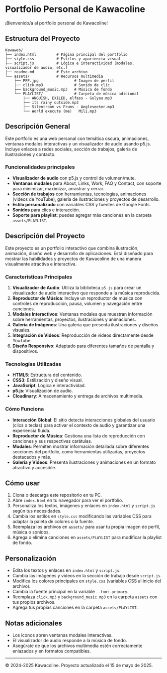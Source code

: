 # Portfolio Personal de Kawacoline

¡Bienvenido/a al portfolio personal de Kawacoline!

## Estructura del Proyecto

```
Kawaweb/
├── index.html         # Página principal del portfolio
├── style.css          # Estilos y apariencia visual
├── script.js          # Lógica e interactividad (modales, visualizador de audio, etc.)
├── readme.md          # Este archivo
└── assets/            # Recursos multimedia
    ├── PFP.jpg                # Imagen de perfil
    ├── click.mp3              # Sonido de clic
    ├── background_music.mp3   # Música de fondo
    └── PLAYLIST/              # Carpeta de música adicional
        ├── ANGUISH, EXILED, elfass - Gulyau.mp3
        ├── its rainy outside.mp3
        ├── Silentroom vs Frums - Aegleseeker.mp3
        └── World execute (me)   Mili.mp3
```

## Descripción General

Este portfolio es una web personal con temática oscura, animaciones, ventanas modales interactivas y un visualizador de audio usando p5.js. Incluye enlaces a redes sociales, sección de trabajos, galería de ilustraciones y contacto.

### Funcionalidades principales
- **Visualizador de audio** con p5.js y control de volumen/mute.
- **Ventanas modales** para About, Links, Work, FAQ y Contact, con soporte para minimizar, maximizar, arrastrar y cerrar.
- **Sección de trabajos** con herramientas, tecnologías, animaciones (videos de YouTube), galería de ilustraciones y proyectos de desarrollo.
- **Estilo personalizado** con variables CSS y fuentes de Google Fonts.
- **Sonidos** para clics e interacción.
- **Soporte para playlist**: puedes agregar más canciones en la carpeta `assets/PLAYLIST`.

## Descripción del Proyecto

Este proyecto es un portfolio interactivo que combina ilustración, animación, diseño web y desarrollo de aplicaciones. Está diseñado para mostrar las habilidades y proyectos de Kawacoline de una manera visualmente atractiva e interactiva.

### Características Principales

1. **Visualizador de Audio**: Utiliza la biblioteca `p5.js` para crear un visualizador de audio interactivo que responde a la música reproducida.
2. **Reproductor de Música**: Incluye un reproductor de música con controles de reproducción, pausa, volumen y navegación entre canciones.
3. **Modales Interactivos**: Ventanas modales que muestran información sobre herramientas, proyectos, ilustraciones y animaciones.
4. **Galería de Imágenes**: Una galería que presenta ilustraciones y diseños visuales.
5. **Integración de Videos**: Reproducción de videos directamente desde YouTube.
6. **Diseño Responsivo**: Adaptado para diferentes tamaños de pantalla y dispositivos.

### Tecnologías Utilizadas

- **HTML5**: Estructura del contenido.
- **CSS3**: Estilización y diseño visual.
- **JavaScript**: Lógica e interactividad.
- **p5.js**: Visualización de audio.
- **Cloudinary**: Almacenamiento y entrega de archivos multimedia.

### Cómo Funciona

- **Interacción Global**: El sitio detecta interacciones globales del usuario (clics o teclas) para activar el contexto de audio y garantizar una experiencia fluida.
- **Reproductor de Música**: Gestiona una lista de reproducción con canciones y sus respectivas carátulas.
- **Modales**: Permiten mostrar información detallada sobre diferentes secciones del portfolio, como herramientas utilizadas, proyectos destacados y más.
- **Galería y Videos**: Presenta ilustraciones y animaciones en un formato atractivo y accesible.

## Cómo usar

1. Clona o descarga este repositorio en tu PC.
2. Abre `index.html` en tu navegador para ver el portfolio.
3. Personaliza los textos, imágenes y enlaces en `index.html` y `script.js` según tus necesidades.
4. Cambia los estilos en `style.css` modificando las variables CSS para adaptar la paleta de colores o la fuente.
5. Reemplaza los archivos en `assets/` para usar tu propia imagen de perfil, música o sonidos.
6. Agrega o elimina canciones en `assets/PLAYLIST` para modificar la playlist de fondo.

## Personalización
- Edita los textos y enlaces en `index.html` y `script.js`.
- Cambia las imágenes y videos en la sección de trabajo desde `script.js`.
- Modifica los colores principales en `style.css` (variables CSS al inicio del archivo).
- Cambia la fuente principal en la variable `--font-primary`.
- Reemplaza `click.mp3` y `background_music.mp3` en la carpeta `assets` con tus propios archivos.
- Agrega tus propias canciones en la carpeta `assets/PLAYLIST`.

## Notas adicionales
- Los iconos abren ventanas modales interactivas.
- El visualizador de audio responde a la música de fondo.
- Asegúrate de que los archivos multimedia estén correctamente enlazados y en formatos compatibles.

---

© 2024-2025 Kawacoline. Proyecto actualizado el 15 de mayo de 2025.